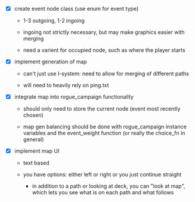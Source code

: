  - [X] create event node class (use enum for event type)

   - 1-3 outgoing, 1-2 ingoing

   - ingoing not strictly necessary, but may make graphics easier with merging

   - need a varient for occupied node, such as where the player starts



 - [X] implement generation of map

   - can't just use l-system: need to allow for merging of different paths

   - will need to heavily rely on ping.txt



 - [X] integrate map into rogue_campaign functionality

   - should only need to store the current node (event most recently chosen)

   - map gen balancing should be done with rogue_campaign instance variables and the event_weight function (or really the choice_fn in general)



 - [X] implement map UI

   - text based

   - you have options: either left or right or you just continue straight
   
     - in addition to a path or looking at deck, you can "look at map", which lets you see what is on each path and what follows